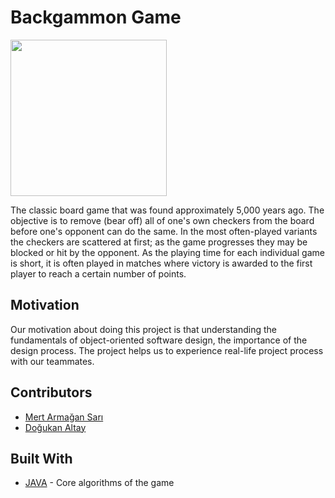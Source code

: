 
# Backgammon Game

<img src="https://upload.wikimedia.org/wikipedia/commons/thumb/f/f6/BackgammonBoard.svg/706px-BackgammonBoard.svg.png" width="250">

The classic board game that was found approximately 5,000 years ago. The objective is to remove (bear off) all of one's own checkers from the board before one's opponent can do the same. In the most often-played variants the checkers are scattered at first; as the game progresses they may be blocked or hit by the opponent. As the playing time for each individual game is short, it is often played in matches where victory is awarded to the first player to reach a certain number of points.

## Motivation

Our motivation about doing this project is that understanding the fundamentals of object-oriented software design, the importance of the design process. The project helps us to experience real-life project process with our teammates.

## Contributors

* [Mert Armağan Sarı](https://github.com/mertarmagan)
* [Doğukan Altay](https://github.com/DogukanAltay)

## Built With

* [JAVA](https://www.java.com/) - Core algorithms of the game
